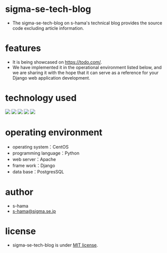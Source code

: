 # sigma-se-tech-blog
* The sigma-se-tech-blog on s-hama's technical blog provides the source code excluding article information.

# features
[](TODO:https://todo.com/)
* It is being showcased on https://todo.com/. 
* We have implemented it in the operational environment listed below, and we are sharing it with the hope that it can serve as a reference for your Django web application development.

# technology used

<img src="https://img.shields.io/badge/-Javascript-000000.svg?logo=javascript&style=for-the-badge">
<img src="https://img.shields.io/badge/-Django-092E20.svg?logo=django&style=for-the-badge">
<img src="https://img.shields.io/badge/-Python-F2C63C.svg?logo=python&style=for-the-badge">
<img src="https://img.shields.io/badge/-Apache-D22128.svg?logo=apache&style=for-the-badge">
<img src="https://img.shields.io/badge/-Postgresql-336791.svg?logo=postgresql&style=for-the-badge">

# operating environment
* operating system：CentOS
* programming language：Python
* web server：Apache
* frame work：Django
* data base：PostgresSQL

# author
* s-hama
* s-hama@sigma.se.jp

# license
* sigma-se-tech-blog is under [MIT license](https://en.wikipedia.org/wiki/MIT_License).
